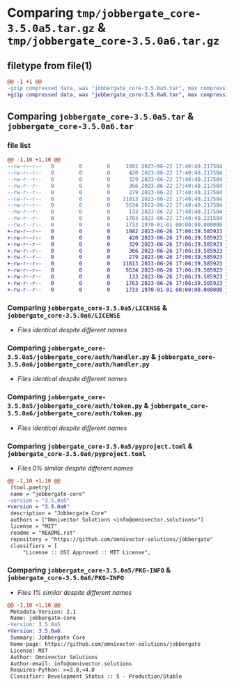 # Comparing `tmp/jobbergate_core-3.5.0a5.tar.gz` & `tmp/jobbergate_core-3.5.0a6.tar.gz`

## filetype from file(1)

```diff
@@ -1 +1 @@
-gzip compressed data, was "jobbergate_core-3.5.0a5.tar", max compression
+gzip compressed data, was "jobbergate_core-3.5.0a6.tar", max compression
```

## Comparing `jobbergate_core-3.5.0a5.tar` & `jobbergate_core-3.5.0a6.tar`

### file list

```diff
@@ -1,10 +1,10 @@
--rw-r--r--   0        0        0     1082 2023-06-22 17:40:40.217584 jobbergate_core-3.5.0a5/LICENSE
--rw-r--r--   0        0        0      420 2023-06-22 17:40:40.217584 jobbergate_core-3.5.0a5/README.rst
--rw-r--r--   0        0        0      329 2023-06-22 17:40:40.217584 jobbergate_core-3.5.0a5/jobbergate_core/__init__.py
--rw-r--r--   0        0        0      366 2023-06-22 17:40:40.217584 jobbergate_core-3.5.0a5/jobbergate_core/auth/__init__.py
--rw-r--r--   0        0        0      279 2023-06-22 17:40:40.217584 jobbergate_core-3.5.0a5/jobbergate_core/auth/exceptions.py
--rw-r--r--   0        0        0    11813 2023-06-22 17:40:40.217584 jobbergate_core-3.5.0a5/jobbergate_core/auth/handler.py
--rw-r--r--   0        0        0     5534 2023-06-22 17:40:40.217584 jobbergate_core-3.5.0a5/jobbergate_core/auth/token.py
--rw-r--r--   0        0        0      133 2023-06-22 17:40:40.217584 jobbergate_core-3.5.0a5/jobbergate_core/version.py
--rw-r--r--   0        0        0     1763 2023-06-22 17:40:40.221584 jobbergate_core-3.5.0a5/pyproject.toml
--rw-r--r--   0        0        0     1733 1970-01-01 00:00:00.000000 jobbergate_core-3.5.0a5/PKG-INFO
+-rw-r--r--   0        0        0     1082 2023-06-26 17:06:39.585923 jobbergate_core-3.5.0a6/LICENSE
+-rw-r--r--   0        0        0      420 2023-06-26 17:06:39.585923 jobbergate_core-3.5.0a6/README.rst
+-rw-r--r--   0        0        0      329 2023-06-26 17:06:39.585923 jobbergate_core-3.5.0a6/jobbergate_core/__init__.py
+-rw-r--r--   0        0        0      366 2023-06-26 17:06:39.585923 jobbergate_core-3.5.0a6/jobbergate_core/auth/__init__.py
+-rw-r--r--   0        0        0      279 2023-06-26 17:06:39.585923 jobbergate_core-3.5.0a6/jobbergate_core/auth/exceptions.py
+-rw-r--r--   0        0        0    11813 2023-06-26 17:06:39.585923 jobbergate_core-3.5.0a6/jobbergate_core/auth/handler.py
+-rw-r--r--   0        0        0     5534 2023-06-26 17:06:39.585923 jobbergate_core-3.5.0a6/jobbergate_core/auth/token.py
+-rw-r--r--   0        0        0      133 2023-06-26 17:06:39.585923 jobbergate_core-3.5.0a6/jobbergate_core/version.py
+-rw-r--r--   0        0        0     1763 2023-06-26 17:06:39.585923 jobbergate_core-3.5.0a6/pyproject.toml
+-rw-r--r--   0        0        0     1733 1970-01-01 00:00:00.000000 jobbergate_core-3.5.0a6/PKG-INFO
```

### Comparing `jobbergate_core-3.5.0a5/LICENSE` & `jobbergate_core-3.5.0a6/LICENSE`

 * *Files identical despite different names*

### Comparing `jobbergate_core-3.5.0a5/jobbergate_core/auth/handler.py` & `jobbergate_core-3.5.0a6/jobbergate_core/auth/handler.py`

 * *Files identical despite different names*

### Comparing `jobbergate_core-3.5.0a5/jobbergate_core/auth/token.py` & `jobbergate_core-3.5.0a6/jobbergate_core/auth/token.py`

 * *Files identical despite different names*

### Comparing `jobbergate_core-3.5.0a5/pyproject.toml` & `jobbergate_core-3.5.0a6/pyproject.toml`

 * *Files 0% similar despite different names*

```diff
@@ -1,10 +1,10 @@
 [tool.poetry]
 name = "jobbergate-core"
-version = "3.5.0a5"
+version = "3.5.0a6"
 description = "Jobbergate Core"
 authors = ["Omnivector Solutions <info@omnivector.solutions>"]
 license = "MIT"
 readme = "README.rst"
 repository = "https://github.com/omnivector-solutions/jobbergate"
 classifiers = [
     "License :: OSI Approved :: MIT License",
```

### Comparing `jobbergate_core-3.5.0a5/PKG-INFO` & `jobbergate_core-3.5.0a6/PKG-INFO`

 * *Files 1% similar despite different names*

```diff
@@ -1,10 +1,10 @@
 Metadata-Version: 2.1
 Name: jobbergate-core
-Version: 3.5.0a5
+Version: 3.5.0a6
 Summary: Jobbergate Core
 Home-page: https://github.com/omnivector-solutions/jobbergate
 License: MIT
 Author: Omnivector Solutions
 Author-email: info@omnivector.solutions
 Requires-Python: >=3.8,<4.0
 Classifier: Development Status :: 5 - Production/Stable
```

